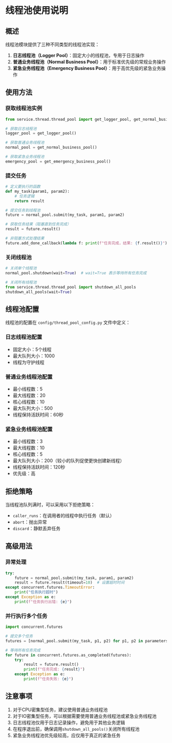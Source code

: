 # 线程池使用说明

## 概述
线程池模块提供了三种不同类型的线程池实现：
1. **日志线程池（Logger Pool）**：固定大小的线程池，专用于日志操作
2. **普通业务线程池（Normal Business Pool）**：用于标准优先级的常规业务操作
3. **紧急业务线程池（Emergency Business Pool）**：用于高优先级的紧急业务操作

## 使用方法

### 获取线程池实例

```python
from service.thread.thread_pool import get_logger_pool, get_normal_business_pool, get_emergency_business_pool

# 获取日志线程池
logger_pool = get_logger_pool()

# 获取普通业务线程池
normal_pool = get_normal_business_pool()

# 获取紧急业务线程池
emergency_pool = get_emergency_business_pool()
```

### 提交任务

```python
# 定义要执行的函数
def my_task(param1, param2):
    # 任务逻辑
    return result

# 提交任务到线程池
future = normal_pool.submit(my_task, param1, param2)

# 获取任务结果（阻塞直到任务完成）
result = future.result()

# 非阻塞方式处理结果
future.add_done_callback(lambda f: print(f"任务完成，结果: {f.result()}"))
```

### 关闭线程池

```python
# 关闭单个线程池
normal_pool.shutdown(wait=True)  # wait=True 表示等待所有任务完成

# 关闭所有线程池
from service.thread.thread_pool import shutdown_all_pools
shutdown_all_pools(wait=True)
```

## 线程池配置

线程池的配置在 `config/thread_pool_config.py` 文件中定义：

### 日志线程池配置
- 固定大小：5个线程
- 最大队列大小：1000
- 线程为守护线程

### 普通业务线程池配置
- 最小线程数：5
- 最大线程数：20
- 核心线程数：10
- 最大队列大小：500
- 线程保持活跃时间：60秒

### 紧急业务线程池配置
- 最小线程数：3
- 最大线程数：10
- 核心线程数：5
- 最大队列大小：200（较小的队列促使更快创建新线程）
- 线程保持活跃时间：120秒
- 优先级：高

## 拒绝策略

当线程池队列满时，可以采用以下拒绝策略：
- `caller_runs`：在调用者的线程中执行任务（默认）
- `abort`：抛出异常
- `discard`：静默丢弃任务

## 高级用法

### 异常处理

```python
try:
    future = normal_pool.submit(my_task, param1, param2)
    result = future.result(timeout=10)  # 设置超时时间
except concurrent.futures.TimeoutError:
    print("任务执行超时")
except Exception as e:
    print(f"任务执行出错: {e}")
```

### 并行执行多个任务

```python
import concurrent.futures

# 提交多个任务
futures = [normal_pool.submit(my_task, p1, p2) for p1, p2 in parameters]

# 等待所有任务完成
for future in concurrent.futures.as_completed(futures):
    try:
        result = future.result()
        print(f"任务完成: {result}")
    except Exception as e:
        print(f"任务失败: {e}")
```

## 注意事项

1. 对于CPU密集型任务，建议使用普通业务线程池
2. 对于IO密集型任务，可以根据需要使用普通业务线程池或紧急业务线程池
3. 日志线程池仅用于日志记录操作，避免用于其他业务逻辑
4. 在程序退出前，确保调用`shutdown_all_pools()`关闭所有线程池
5. 紧急业务线程池优先级较高，应仅用于真正的紧急任务 
